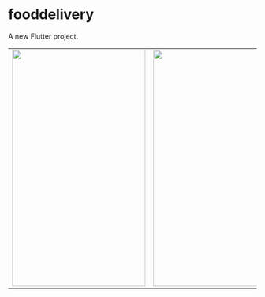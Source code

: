 # fooddelivery

A new Flutter project.



  
  <table>
<tr>
    <td><img src="https://user-images.githubusercontent.com/62395780/169375467-01407797-a7a4-4dd0-865c-95eb9b0b3f67.png" width=270 height=480></td>
    <td><img src="https://user-images.githubusercontent.com/62395780/169376148-1fedee2d-41d8-4761-b592-dc0ccf728a5b.png" width=270 height=480></td>
      <td><img src="https://user-images.githubusercontent.com/62395780/169375531-b3808273-6e59-4ce9-965e-0b3e1fa4b124.png" width=270 height=480></td>

  </tr>
  </table>
